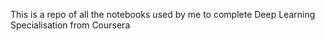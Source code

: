 This is a repo of all the notebooks used by me to complete Deep Learning Specialisation from Coursera
